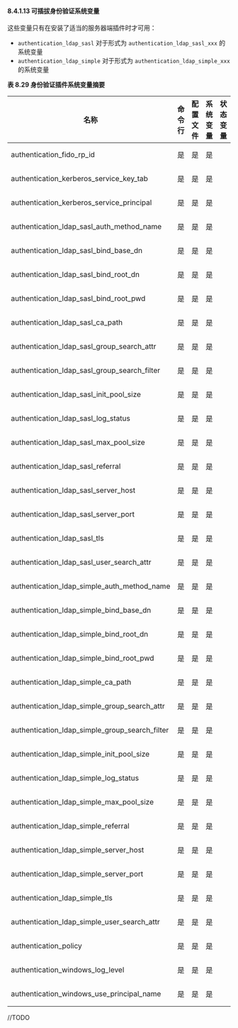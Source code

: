 #### 8.4.1.13 可插拔身份验证系统变量

这些变量只有在安装了适当的服务器端插件时才可用：

- `authentication_ldap_sasl` 对于形式为 `authentication_ldap_sasl_xxx` 的系统变量
- `authentication_ldap_simple` 对于形式为 `authentication_ldap_simple_xxx` 的系统变量

**表 8.29 身份验证插件系统变量摘要**

| 名称                                           | 命令行 | 配置文件 | 系统变量 | 状态变量 | 变量范围 | 动态性 |
| ---------------------------------------------- | ------ | -------- | -------- | -------- | -------- | ------ |
| authentication_fido_rp_id                      | 是     | 是       | 是       |          | 全局     | 是     |
| authentication_kerberos_service_key_tab        | 是     | 是       | 是       |          | 全局     | 否     |
| authentication_kerberos_service_principal      | 是     | 是       | 是       |          | 全局     | 是     |
| authentication_ldap_sasl_auth_method_name      | 是     | 是       | 是       |          | 全局     | 是     |
| authentication_ldap_sasl_bind_base_dn          | 是     | 是       | 是       |          | 全局     | 是     |
| authentication_ldap_sasl_bind_root_dn          | 是     | 是       | 是       |          | 全局     | 是     |
| authentication_ldap_sasl_bind_root_pwd         | 是     | 是       | 是       |          | 全局     | 是     |
| authentication_ldap_sasl_ca_path               | 是     | 是       | 是       |          | 全局     | 是     |
| authentication_ldap_sasl_group_search_attr     | 是     | 是       | 是       |          | 全局     | 是     |
| authentication_ldap_sasl_group_search_filter   | 是     | 是       | 是       |          | 全局     | 是     |
| authentication_ldap_sasl_init_pool_size        | 是     | 是       | 是       |          | 全局     | 是     |
| authentication_ldap_sasl_log_status            | 是     | 是       | 是       |          | 全局     | 是     |
| authentication_ldap_sasl_max_pool_size         | 是     | 是       | 是       |          | 全局     | 是     |
| authentication_ldap_sasl_referral              | 是     | 是       | 是       |          | 全局     | 是     |
| authentication_ldap_sasl_server_host           | 是     | 是       | 是       |          | 全局     | 是     |
| authentication_ldap_sasl_server_port           | 是     | 是       | 是       |          | 全局     | 是     |
| authentication_ldap_sasl_tls                   | 是     | 是       | 是       |          | 全局     | 是     |
| authentication_ldap_sasl_user_search_attr      | 是     | 是       | 是       |          | 全局     | 是     |
| authentication_ldap_simple_auth_method_name    | 是     | 是       | 是       |          | 全局     | 是     |
| authentication_ldap_simple_bind_base_dn        | 是     | 是       | 是       |          | 全局     | 是     |
| authentication_ldap_simple_bind_root_dn        | 是     | 是       | 是       |          | 全局     | 是     |
| authentication_ldap_simple_bind_root_pwd       | 是     | 是       | 是       |          | 全局     | 是     |
| authentication_ldap_simple_ca_path             | 是     | 是       | 是       |          | 全局     | 是     |
| authentication_ldap_simple_group_search_attr   | 是     | 是       | 是       |          | 全局     | 是     |
| authentication_ldap_simple_group_search_filter | 是     | 是       | 是       |          | 全局     | 是     |
| authentication_ldap_simple_init_pool_size      | 是     | 是       | 是       |          | 全局     | 是     |
| authentication_ldap_simple_log_status          | 是     | 是       | 是       |          | 全局     | 是     |
| authentication_ldap_simple_max_pool_size       | 是     | 是       | 是       |          | 全局     | 是     |
| authentication_ldap_simple_referral            | 是     | 是       | 是       |          | 全局     | 是     |
| authentication_ldap_simple_server_host         | 是     | 是       | 是       |          | 全局     | 是     |
| authentication_ldap_simple_server_port         | 是     | 是       | 是       |          | 全局     | 是     |
| authentication_ldap_simple_tls                 | 是     | 是       | 是       |          | 全局     | 是     |
| authentication_ldap_simple_user_search_attr    | 是     | 是       | 是       |          | 全局     | 是     |
| authentication_policy                          | 是     | 是       | 是       |          | 全局     | 是     |
| authentication_windows_log_level               | 是     | 是       | 是       |          | 全局     | 否     |
| authentication_windows_use_principal_name      | 是     | 是       | 是       |          | 全局     | 否     |

//TODO

